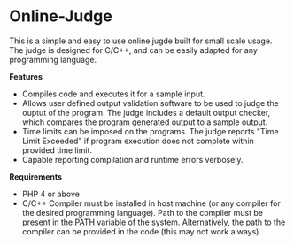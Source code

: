 # Online-Judge

This is a simple and easy to use online jugde built for small scale usage. The judge is designed for C/C++, and can be easily adapted for any programming language.

**Features**

* Compiles code and executes it for a sample input.
* Allows user defined output validation software to be used to judge the ouptut of the program. The judge includes a default output checker, which compares the program generated output to a sample output.
* Time limits can be imposed on the programs. The judge reports "Time Limit Exceeded" if program execution does not complete within provided time limit.
* Capable reporting compilation and runtime errors verbosely.

**Requirements**

* PHP 4 or above
* C/C++ Compiler must be installed in host machine (or any compiler for the desired programming language). Path to the compiler must be present in the PATH variable of the system. Alternatively, the path to the compiler can be provided in the code (this may not work always).
